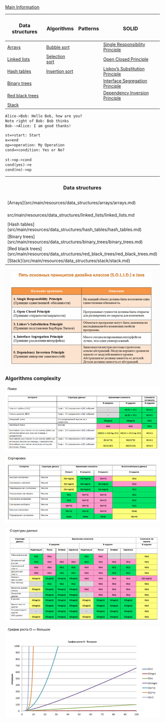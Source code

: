 

[Main Information](src/main/resources/main_info.md)

| <H3> Data structures                                                                             | <H3> Algorithms                                                                                  |<H3> Patterns                       | <H3> SOLID                                                                           |
|--------------------------------------------------------------------------------------------------|--------------------------------------------------------------------------------------------------|------------------------------------|--------------------------------------------------------------------------------------|
| [Arrays](src/main/resources/data_structures/arrays/arrays.md)                                    | [Bubble sort](src/main/resources/algorithms/bubble_sort/bubble_sort.md)                          |								       |  [Single Responsibility Principle](src/main/resources/solid/single_responsibility.md)|
| [Linked lists](src/main/resources/data_structures/linked_lists/linked_lists.md)                  | [Selection sort](src/main/resources/algorithms/selection_sort/selection_sort.md)                 |									   |  [Open Closed Principle](src/main/resources/solid/open_close.md)                     |
| [Hash tables](src/main/resources/data_structures/hash_tables/hash_tables.md)                     | [Insertion sort](src/main/resources/algorithms/insertion_sort/insertion_sort.md)                 |                                    |  [Liskov’s Substitution Principle](src/main/resources/solid/liskov_substitution.md)  |
| [Binary trees](src/main/resources/data_structures/binary_trees/binary_trees.md)                  |                                                                                                  |	                                   |  [Interface Segregation Principle](src/main/resources/solid/interface_segregation.md)|
| [Red black trees](src/main/resources/data_structures/red_black_trees/red_black_trees.md)         |                                                                                                  |                                    |  [Dependency Inversion Principle](src/main/resources/solid/dependency_inversion.md)  |
| [Stack](src/main/resources/data_structures/stack/stack.md)                                       |                                                                                                  |                                    |                                                                                      |


```sequence
Alice->Bob: Hello Bob, how are you?
Note right of Bob: Bob thinks
Bob-->Alice: I am good thanks!
```

```flow
st=>start: Start
e=>end
op=>operation: My Operation
cond=>condition: Yes or No?

st->op->cond
cond(yes)->e
cond(no)->op
```


<table>
  <tr>
    <th><H3> Data structures</th>
    <th><H3> Algorithms     </th>
    <th><H3> Patterns       </th>
    <th><H3> SOLID          </th>
  </tr>
  <tr>
    <td> [Arrays](src/main/resources/data_structures/arrays/arrays.md)                           </td>
    <td> [Bubble sort](src/main/resources/algorithms/bubble_sort/bubble_sort.md)                 </td>
    <td>      																			         </td>
    <td>[Single Responsibility Principle](src/main/resources/solid/single_responsibility.md)     </td>
  </tr>
  <tr>
    <td> src/main/resources/data_structures/linked_lists/linked_lists.md         </td>
    <td> [Selection sort](src/main/resources/algorithms/selection_sort/selection_sort.md)         </td>
    <td> 																					      </td>
    <td>[Open Closed Principle](src/main/resources/solid/open_close.md)					          </td>
  </tr>
  <tr>
    <td> [Hash tables](src/main/resources/data_structures/hash_tables/hash_tables.md)             </td>
	<td> [Insertion sort](src/main/resources/algorithms/insertion_sort/insertion_sort.md)         </td>
	<td> 																					      </td>
	<td>[Liskov’s Substitution Principle](src/main/resources/solid/liskov_substitution.md)        </td>
  </tr>
  <tr>
    <td> [Binary trees](src/main/resources/data_structures/binary_trees/binary_trees.md)          </td>
  	<td> 																				          </td>
  	<td> 																					      </td>
  	<td>[Interface Segregation Principle](src/main/resources/solid/interface_segregation.md)      </td>
  </tr>
  <tr>
    <td> [Red black trees](src/main/resources/data_structures/red_black_trees/red_black_trees.md) </td>
    <td> 																				          </td>
    <td> 																					      </td>
    <td>[Dependency Inversion Principle](src/main/resources/solid/dependency_inversion.md)        </td>
  </tr>
  <tr>
    <td> [Stack](src/main/resources/data_structures/stack/stack.md)   							  </td>
    <td> 																				          </td>
    <td> 																					      </td>
    <td>																			              </td>
  </tr>
</table>


 ![alt text](src/main/resources/images/solid.png)

### Algorithms complexity

 ![alt text](src/main/resources/images/search_complexity.png)
 
 ![alt text](src/main/resources/images/sort_complexity.png)
 
 ![alt text](src/main/resources/images/data_structures_complexity.png)
 
 ![alt text](src/main/resources/images/o-complexity.png)
